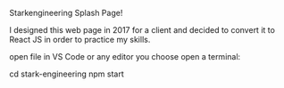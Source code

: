 Starkengineering Splash Page! 

I designed this web page in 2017 for a client and decided to convert it to React JS in order to practice my skills.

open file in VS Code or any editor you choose
open a terminal:

cd stark-engineering
npm start
